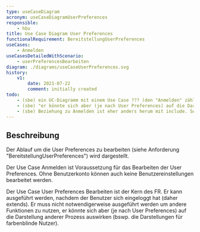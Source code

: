 ```yaml
---
type: useCaseDiagram
acronym: useCaseDiagramUserPreferences
responsible: 
    - hbu
title: Use Case Diagram User Preferences
functionalRequirement: BereitstellungUserPreferences
useCases:
    - Anmelden
useCasesDetailedWithScenario:
    - userPreferencesBearbeiten
diagram: ./diagrams/useCaseUserPreferences.svg
history:
    v1:
        date: 2021-07-22
        comment: initially created
todo: 
    - (sbe) ein UC-Diagramm mit einem Use Case ??? (den "Anmelden" zähle ich mal nicht)
    - (sbe) "er könnte sich aber (je nach User Preferences) auf die Darstellung anderer Prozess auswirken (bswp. die Darstellungen für farbenblinde Nutzer)." - diese UC sollten in diesem Diagramm auch dargestellt werden (zumindest eine Auswahl, damit es nicht zu viel Arbeit wird). Das ist doch der Sinn eines UC-Diagramms - dass man die UCs miteinander in einen Kontext bringt.
    - (sbe) Beziehung zu Anmelden ist eher anders herum mit include. Sonst wäre der User happy, wenn er sich einfach nur anmeldet. Und wenn er Lust hat, dann macht er noch mehr im System ;-)
---
```


## Beschreibung

Der Ablauf um die User Preferences zu bearbeiten (siehe Anforderung "BereitstellungUserPreferences") wird dargestellt.

Der Use Case Anmelden ist Voraussetzung für das Bearbeiten der User Preferences. Ohne Benutzerkonto können auch keine
Benutzereinstellungen bearbeitet werden.

Der Use Case User Preferences Bearbeiten ist der Kern des FR. Er kann ausgeführt werden, nachdem der Benutzer sich eingeloggt
hat (daher extends). Er muss nicht notwendigerweise ausgeführt werden um andere Funktionen zu nutzen, er könnte sich aber
(je nach User Preferences) auf die Darstellung anderer Prozess auswirken (bswp. die Darstellungen für farbenblinde Nutzer).



